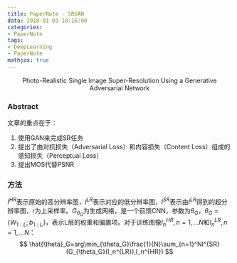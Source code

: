 ```yaml
---
title: PaperNote - SRGAN
data: 2018-01-03 10:16:00
categories:
- PaperNote
tags:
- DeepLearning
- PaperNote
mathjax: true
---
```




<center>Photo-Realistic Single Image Super-Resolution Using a Generative Adversarial Network</center>



<!-- more -->



### Abstract

文章的重点在于：

1. 使用GAN来完成SR任务
2. 提出了由对抗损失（Adversarial Loss）和内容损失（Content Loss）组成的感知损失（Perceptual Loss）
3. 提出MOS代替PSNR

### 方法

$I^{HR}$表示原始的高分辨率图，$I^{LR}$表示对应的低分辨率图，$I^{SR}$表示由$I^{LR}$得到的超分辨率图，r为上采样率。$G_{\theta_{G}}$为生成网络，是一个前馈CNN，参数为$\theta_{G}$，$\theta_G=\{W_{1:L};b_{1:L}\}$，表示L层的权重和偏置项。对于训练图像$I_n^{HR},n=1,…N$和$I_n^{LR},n=1,…N$：
$$
\hat{\theta}_G=arg\min_{\theta_G}\frac{1}{N}\sum_{n=1}^Nl^{SR}(G_{\theta_G}(I_n^{LR}),I_n^{HR})
$$
